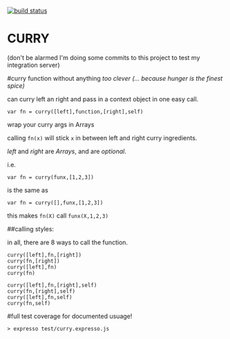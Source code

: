 [![build status](https://secure.travis-ci.org/dominictarr/curry.png)](http://travis-ci.org/dominictarr/curry)

CURRY
=====

(don't be alarmed I'm doing some commits to this project to test my integration server)

#curry function without anything *too clever*
_(... because hunger is the finest spice)_

can curry left an right and pass in a context object in one easy call.

    var fn = curry([left],function,[right],self)

wrap your curry args in Arrays

calling `fn(x)` will stick `x` in between left and right curry ingredients.

*left* and *right* are _*Arrays*_, and are _optional_.

i.e.

    var fn = curry(funx,[1,2,3])

is the same as

    var fn = curry([],funx,[1,2,3])

this makes `fn(X)` call `funx(X,1,2,3)`

##calling styles:

in all, there are 8 ways to call the function.

    curry([left],fn,[right])
    curry(fn,[right])
    curry([left],fn)
    curry(fn)

    curry([left],fn,[right],self)
    curry(fn,[right],self)
    curry([left],fn,self)
    curry(fn,self)

#full test coverage for documented usuage!

    > expresso test/curry.expresso.js
